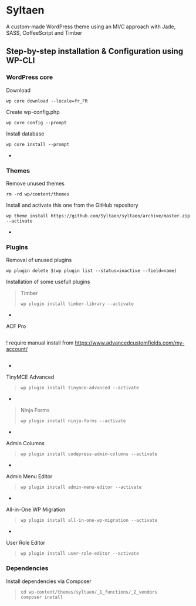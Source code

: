 # Syltaen
A custom-made WordPress theme using an MVC approach with Jade, SASS, CoffeeScript and Timber

## Step-by-step installation & Configuration using WP-CLI

### WordPress core

Download
```
wp core download --locale=fr_FR
````
Create wp-config.php
```
wp core config --prompt
```
Install database
```
wp core install --prompt
```
-
### Themes
Remove unused themes
```
rm -rd wp/content/themes
```
Install and activate this one from the GitHub repository
```
wp theme install https://github.com/Syltaen/syltaen/archive/master.zip --activate
```
-
### Plugins
Removal of unused plugins
```
wp plugin delete $(wp plugin list --status=inactive --field=name)
````
Installation of some usefull plugins

>Timber
>```
>wp plugin install timber-library --activate
>```
-
ACF Pro
>```
! require manual install from https://www.advancedcustomfields.com/my-account/
>```
-
TinyMCE Advanced
>```
>wp plugin install tinymce-advanced --activate
>```
-
> Ninja Forms
>```
>wp plugin install ninja-forms --activate
>```
-
Admin Columns
>```
>wp plugin install codepress-admin-columns --activate
>```
-
Admin Menu Editor
>```
>wp plugin install admin-menu-editor --activate
>```
-
All-in-One WP Migration
>```
>wp plugin install all-in-one-wp-migration --activate
>```
-
User Role Editor
>```
>wp plugin install user-role-editor --activate
>```

### Dependencies
Install dependencies via Composer
>```
>cd wp-content/themes/syltaen/_1_functions/_2_vendors
>composer install
>```